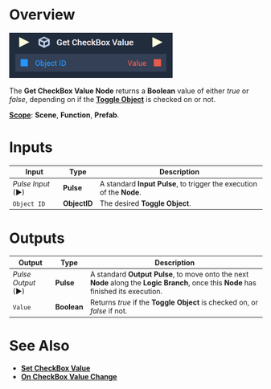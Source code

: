 # Overview

![The Get CheckBox Value Node.](../../../.gitbook/assets/getcheckboxvaluenode.png)

The **Get CheckBox Value Node** returns a **Boolean** value of either *true* or *false*, depending on if the [**Toggle Object**](../../../objects-and-types/scene2d-objects/gui/toggle.md) is checked on or not.

[**Scope**](../../overview.md#scopes): **Scene**, **Function**, **Prefab**.


# Inputs

|Input|Type|Description|
|---|---|---|
|*Pulse Input* (►)|**Pulse**|A standard **Input Pulse**, to trigger the execution of the **Node**.|
|`Object ID`|**ObjectID**|The desired **Toggle Object**.|

# Outputs

|Output|Type|Description|
|---|---|---|
|*Pulse Output* (►)|**Pulse**|A standard **Output Pulse**, to move onto the next **Node** along the **Logic Branch**, once this **Node** has finished its execution.|
|`Value`|**Boolean**|Returns *true* if the **Toggle Object** is checked on, or *false* if not.|

# See Also

* [**Set CheckBox Value**](set-checkbox-value.md)
* [**On CheckBox Value Change**](../../events/object/on-checkbox-value-change.md)

